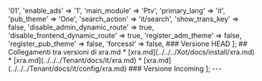 <?php

declare(strict_types=1);

return [
    'adm_home' => '01',
    'enable_ads' => '1',
    'main_module' => 'Ptv',
    'primary_lang' => 'it',
    'pub_theme' => 'One',
    'search_action' => 'it/search',
    'show_trans_key' => false,
    'disable_admin_dynamic_route' => true,
    'disable_frontend_dynamic_route' => true,
    'register_adm_theme' => false,
    'register_pub_theme' => false,
    'forcessl' => false,
### Versione HEAD

];
## Collegamenti tra versioni di xra.md
* [xra.md](../../../Xot/docs/install/xra.md)
* [xra.md](../../../Tenant/docs/it/xra.md)
* [xra.md](../../../Tenant/docs/it/config/xra.md)


### Versione Incoming

];

---

